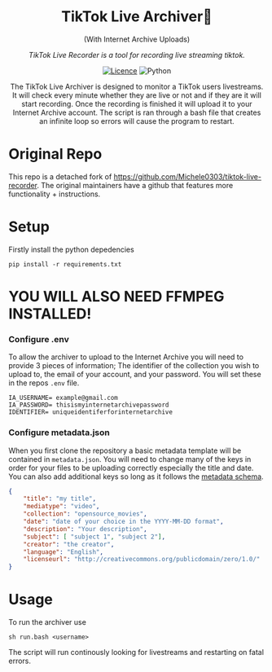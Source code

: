 <div align="center">


<h1> TikTok Live Archiver🎥</h1> (With Internet Archive Uploads)

<em>TikTok Live Recorder is a tool for recording live streaming tiktok.</em>

[![Licence](https://img.shields.io/github/license/Ileriayo/markdown-badges?style=for-the-badge)](./LICENSE) ![Python](https://img.shields.io/badge/python-3670A0?style=for-the-badge&logo=python&logoColor=ffdd54)

The TikTok Live Archiver is designed to monitor a TikTok users livestreams. It will check every minute whether they are live or not and if they are it will start recording. Once the recording is finished it will upload it to your Internet Archive account. The script is ran through a bash file that creates an infinite loop so errors will cause the program to restart.
</div>

# Original Repo
This repo is a detached fork of https://github.com/Michele0303/tiktok-live-recorder. The original maintainers have a github that features more functionality + instructions.

# Setup
Firstly install the python depedencies

```
pip install -r requirements.txt
```
<b><h1>YOU WILL ALSO NEED FFMPEG INSTALLED!</h1></b>
### Configure .env
To allow the archiver to upload to the Internet Archive you will need to provide 3 pieces of information; The identifier of the collection you wish to upload to, the email of your account, and your password. You will set these in the repos `.env` file. 

```env
IA_USERNAME= example@gmail.com
IA_PASSWORD= thisismyinternetarchivepassword
IDENTIFIER= uniqueidentiferforinternetarchive
```

### Configure metadata.json
When you first clone the repository a basic metadata template will be contained in `metadata.json`. You will need to change many of the keys in order for your files to be uploading correctly especially the title and date. You can also add additional keys so long as it follows the [metadata schema](https://archive.org/developers/metadata-schema/index.html).
```json
{
    "title": "my title",
    "mediatype": "video",
    "collection": "opensource_movies",
    "date": "date of your choice in the YYYY-MM-DD format",
    "description": "Your description",
    "subject": [ "subject 1", "subject 2"],
    "creator": "the creator",
    "language": "English",
    "licenseurl": "http://creativecommons.org/publicdomain/zero/1.0/"
}
```
# Usage
To run the archiver use
```
sh run.bash <username>
```
The script will run continously looking for livestreams and restarting on fatal errors.


